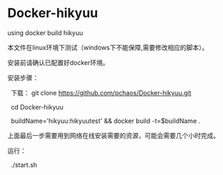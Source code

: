 # Docker-hikyuu
using docker build hikyuu

本文件在linux环境下测试（windows下不能保障,需要修改相应的脚本）。

安装前请确认已配置好docker环境。

安装步骤：

   下载： git clone https://github.com/pchaos/Docker-hikyuu.git

   cd Docker-hikyuu

   buildName='hikyuu:hikyuutest' && docker build -t=$buildName .

上面最后一步需要用到网络在线安装需要的资源，可能会需要几个小时完成。

运行：

   ./start.sh


